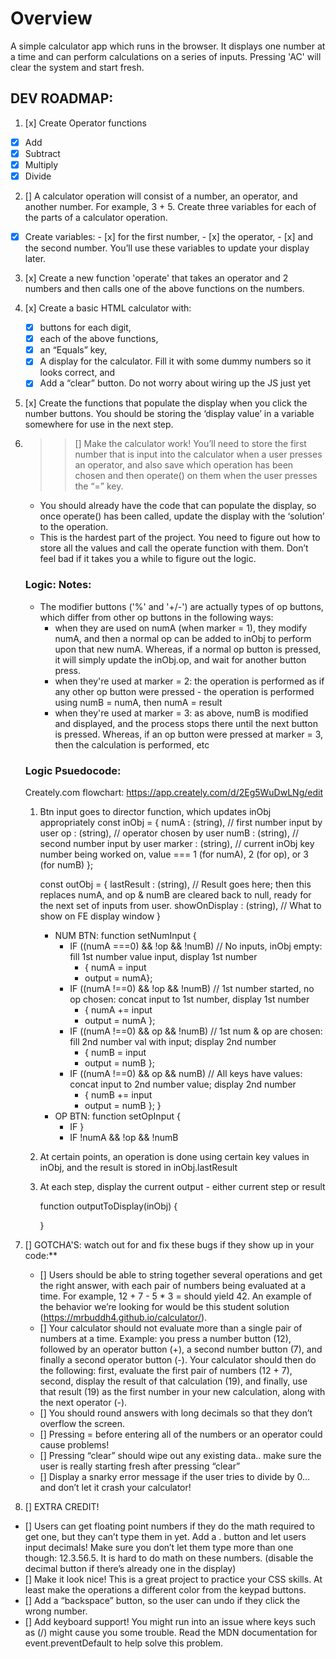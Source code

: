 # Overview

A simple calculator app which runs in the browser. It displays one number at a time and can perform calculations on a series of inputs. Pressing 'AC' will clear the system and start fresh.

## DEV ROADMAP:

1. [x] Create Operator functions

- [x] Add
- [x] Subtract
- [x] Multiply
- [x] Divide

2. [] A calculator operation will consist of a number, an operator, and another number. For example, 3 + 5. Create three variables for each of the parts of a calculator operation.

- [x] Create variables: - [x] for the first number, - [x] the operator, - [x] and the second number.
      You’ll use these variables to update your display later.

3. [x] Create a new function 'operate' that takes an operator and 2 numbers and then calls one of the above functions on the numbers.

4. [x] Create a basic HTML calculator with:

   - [x] buttons for each digit,
   - [x] each of the above functions,
   - [x] an “Equals” key,
   - [x] A display for the calculator. Fill it with some dummy numbers so it looks correct, and
   - [x] Add a “clear” button.
         Do not worry about wiring up the JS just yet

5. [x] Create the functions that populate the display when you click the number buttons. You should be storing the ‘display value’ in a variable somewhere for use in the next step.

6. > > [] Make the calculator work! You’ll need to store the first number that is input into the calculator when a user presses an operator, and also save which operation has been chosen and then operate() on them when the user presses the “=” key.

   - You should already have the code that can populate the display, so once operate() has been called, update the display with the ‘solution’ to the operation.
   - This is the hardest part of the project. You need to figure out how to store all the values and call the operate function with them. Don’t feel bad if it takes you a while to figure out the logic.

   ### Logic: Notes:

   - The modifier buttons ('%' and '+/-') are actually types of op buttons, which differ from other op buttons in the following ways:
     - when they are used on numA (when marker = 1), they modify numA, and then a normal op can be added to inObj to perform upon that new numA. Whereas, if a normal op button is pressed, it will simply update the inObj.op, and wait for another button press.
     - when they're used at marker = 2: the operation is performed as if any other op button were pressed - the operation is performed using numB = numA, then numA = result
     - when they're used at marker = 3: as above, numB is modified and displayed, and the process stops there until the next button is pressed. Whereas, if an op button were pressed at marker = 3, then the calculation is performed, etc

   ### Logic Psuedocode:

   Creately.com flowchart: https://app.creately.com/d/2Eg5WuDwLNg/edit

   1. Btn input goes to director function, which updates inObj appropriately
      const inObj =
      {  numA : (string), // first number input by user
         op : (string), // operator chosen by user
         numB : (string), // second number input by user
         marker : (string), // current inObj key number being worked on, value === 1 (for numA), 2 (for op), or 3 (for numB)
      };

      const outObj =
      {  lastResult : (string), // Result goes here; then this replaces numA, and op &  numB are cleared back to null, ready for the next set of inputs from user.
         showOnDisplay : (string), // What to show on FE display window
      }

      - NUM BTN: function setNumInput {
        - IF ((numA ===0) && !op && !numB) // No inputs, inObj empty: fill 1st number value input, display 1st number
          - { numA = input
          - output = numA};
        - IF ((numA !==0) && !op && !numB) // 1st number started, no op chosen: concat input to 1st number, display 1st number
          - { numA += input
          - output = numA };
        - IF ((numA !==0) && op && !numB) // 1st num & op are chosen: fill 2nd number val with input; display 2nd number
          - { numB = input
          - output = numB };
        - IF ((numA !==0) && op && numB) // All keys have values: concat input to 2nd number value; display 2nd number
          - { numB += input
          - output = numB };
            }
      - OP BTN: function setOpInput {
        - IF
          }
        - IF !numA && !op && !numB

   2. At certain points, an operation is done using certain key values in inObj, and the result is stored in inObj.lastResult
   3. At each step, display the current output - either current step or result

      function outputToDisplay(inObj) {

      }

7. [] GOTCHA'S: watch out for and fix these bugs if they show up in your code:\*\*

   - [] Users should be able to string together several operations and get the right answer, with each pair of numbers being evaluated at a time. For example, 12 + 7 - 5 \* 3 = should yield 42. An example of the behavior we’re looking for would be this student solution (https://mrbuddh4.github.io/calculator/).
   - [] Your calculator should not evaluate more than a single pair of numbers at a time. Example: you press a number button (12), followed by an operator button (+), a second number button (7), and finally a second operator button (-). Your calculator should then do the following: first, evaluate the first pair of numbers (12 + 7), second, display the result of that calculation (19), and finally, use that result (19) as the first number in your new calculation, along with the next operator (-).
   - [] You should round answers with long decimals so that they don’t overflow the screen.
   - [] Pressing = before entering all of the numbers or an operator could cause problems!
   - [] Pressing “clear” should wipe out any existing data.. make sure the user is really starting fresh after pressing “clear”
   - [] Display a snarky error message if the user tries to divide by 0… and don’t let it crash your calculator!

8. [] EXTRA CREDIT!

- [] Users can get floating point numbers if they do the math required to get one, but they can’t type them in yet. Add a . button and let users input decimals! Make sure you don’t let them type more than one though: 12.3.56.5. It is hard to do math on these numbers. (disable the decimal button if there’s already one in the display)
- [] Make it look nice! This is a great project to practice your CSS skills. At least make the operations a different color from the keypad buttons.
- [] Add a “backspace” button, so the user can undo if they click the wrong number.
- [] Add keyboard support! You might run into an issue where keys such as (/) might cause you some trouble. Read the MDN documentation for event.preventDefault to help solve this problem.
